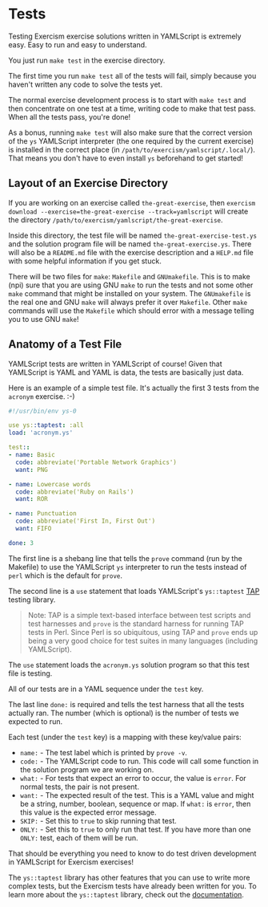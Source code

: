 # Tests

Testing Exercism exercise solutions written in YAMLScript is extremely easy.
Easy to run and easy to understand.

You just run `make test` in the exercise directory.

The first time you run `make test` all of the tests will fail, simply because
you haven't written any code to solve the tests yet.

The normal exercise development process is to start with `make test` and then
concentrate on one test at a time, writing code to make that test pass.
When all the tests pass, you're done!

As a bonus, running `make test` will also make sure that the correct version of
the `ys` YAMLScript interpreter (the one required by the current exercise) is
installed in the correct place (in `/path/to/exercism/yamlscript/.local/`).
That means you don't have to even install `ys` beforehand to get started!


## Layout of an Exercise Directory

If you are working on an exercise called `the-great-exercise`, then `exercism
download --exercise=the-great-exercise --track=yamlscript` will create the
directory `/path/to/exercism/yamlscript/the-great-exercise`.

Inside this directory, the test file will be named `the-great-exercise-test.ys`
and the solution program file will be named `the-great-exercise.ys`.
There will also be a `README.md` file with the exercise description and a
`HELP.md` file with some helpful information if you get stuck.

There will be two files for `make`: `Makefile` and `GNUmakefile`.
This is to make (npi) sure that you are using GNU `make` to run the tests and
not some other `make` command that might be installed on your system.
The `GNUmakefile` is the real one and GNU `make` will always prefer it over
`Makefile`.
Other `make` commands will use the `Makefile` which should error with a message
telling you to use GNU `make`!


## Anatomy of a Test File

YAMLScript tests are written in YAMLScript of course!
Given that YAMLScript is YAML and YAML is data, the tests are basically just
data.

Here is an example of a simple test file.
It's actually the first 3 tests from the `acronym` exercise. :-)

```yaml
#!/usr/bin/env ys-0

use ys::taptest: :all
load: 'acronym.ys'

test::
- name: Basic
  code: abbreviate('Portable Network Graphics')
  want: PNG

- name: Lowercase words
  code: abbreviate('Ruby on Rails')
  want: ROR

- name: Punctuation
  code: abbreviate('First In, First Out')
  want: FIFO

done: 3
```

The first line is a shebang line that tells the `prove` command (run by the
Makefile) to use the YAMLScript `ys` interpreter to run the tests instead of
`perl` which is the default for `prove`.

The second line is a `use` statement that loads YAMLScript's `ys::taptest`
[TAP](https://testanything.org) testing library.

> Note: TAP is a simple text-based interface between test scripts and test
> harnesses and `prove` is the standard harness for running TAP tests in Perl.
> Since Perl is so ubiquitous, using TAP and `prove` ends up being a very good
> choice for test suites in many languages (including YAMLScript).

The `use` statement loads the `acronym.ys` solution program so that this test
file is testing.

All of our tests are in a YAML sequence under the `test` key.

The last line `done:` is required and tells the test harness that all the tests
actually ran.
The number (which is optional) is the number of tests we expected to run.

Each test (under the `test` key) is a mapping with these key/value pairs:

* `name:` - The test label which is printed by `prove -v`.
* `code:` - The YAMLScript code to run.
  This code will call some function in the solution program we are working on.
* `what:` - For tests that expect an error to occur, the value is `error`.
  For normal tests, the pair is not present.
* `want:` - The expected result of the test.
  This is a YAML value and might be a string, number, boolean, sequence or map.
  If `what:` is `error`, then this value is the expected error message.
* `SKIP:` - Set this to `true` to skip running that test.
* `ONLY:` - Set this to `true` to only run that test.
  If you have more than one `ONLY:` test, each of them will be run.

That should be everything you need to know to do test driven development in
YAMLScript for Exercism exercises!

The `ys::taptest` library has other features that you can use to write more
complex tests, but the Exercism tests have already been written for you.
To learn more about the `ys::taptest` library, check out the [documentation](
https://yamlscript.org/doc/ys-taptest).


<!-- Keep this comment:

  This document should describe everything related to running tests in the
  track.

  If your track uses skipped tests, this document can explain why that is used
  and how to unskip tests.

  This document can also link to the testing framework documentation.

  The contents of this document are displayed on the track's documentation
  page at `https://exercism.org/docs/tracks/yamlscript/tests`.

  See https://exercism.org/docs/building/tracks/docs for more information. -->
